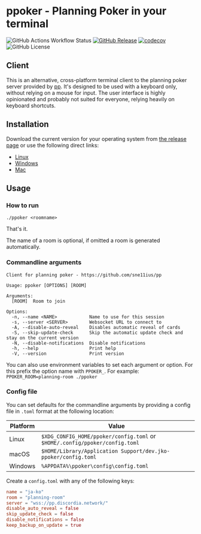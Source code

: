 # ppoker - Planning Poker in your terminal

![GitHub Actions Workflow Status](https://img.shields.io/github/actions/workflow/status/ja-ko/ppoker/build.yml)
[![GitHub Release](https://img.shields.io/github/v/release/ja-ko/ppoker)](https://github.com/ja-ko/ppoker/releases)
[![codecov](https://codecov.io/gh/ja-ko/ppoker/graph/badge.svg?token=FGE02UNPW4)](https://codecov.io/gh/ja-ko/ppoker)
![GitHub License](https://img.shields.io/github/license/ja-ko/ppoker?color=%23003399)

## Client

This is an alternative, cross-platform terminal client to the planning poker server provided by
[pp](https://github.com/sne11ius/pp). It's designed to be used with a keyboard only, without relying on a mouse for
input. The user interface is highly opinionated and probably not suited for everyone, relying heavily on keyboard
shortcuts.

## Installation

Download the current version for your operating system from
[the release page](https://github.com/ja-ko/ppoker/releases) or use the following direct links:

<!-- x-release-please-start-version -->

* [Linux](https://github.com/ja-ko/ppoker/releases/download/v0.5.0/ppoker-x86_64-unknown-linux-gnu.tar.gz)
* [Windows](https://github.com/ja-ko/ppoker/releases/download/v0.5.0/ppoker-x86_64-pc-windows-msvc.zip)
* [Mac](https://github.com/ja-ko/ppoker/releases/download/v0.5.0/ppoker-x86_64-apple-darwin.tar.gz)

<!-- x-release-please-end -->

## Usage

### How to run
```shell
./ppoker <roomname>
```
That's it.

The name of a room is optional, if omitted a room is generated automatically.

### Commandline arguments
```
Client for planning poker - https://github.com/sne11ius/pp

Usage: ppoker [OPTIONS] [ROOM]

Arguments:
  [ROOM]  Room to join

Options:
  -n, --name <NAME>            Name to use for this session
  -s, --server <SERVER>        Websocket URL to connect to
  -A, --disable-auto-reveal    Disables automatic reveal of cards
  -S, --skip-update-check      Skip the automatic update check and stay on the current version
  -N, --disable-notifications  Disable notifications
  -h, --help                   Print help
  -V, --version                Print version
```

You can also use environment variables to set each argument or option. For this prefix the option name with
`PPOKER_`. For example: `PPOKER_ROOM=planning-room ./ppoker`


### Config file

You can set defaults for the commandline arguments by providing a config file in `.toml` format at the following
location:

| Platform | Value                                                                       |
|----------|-----------------------------------------------------------------------------|
| Linux    | `$XDG_CONFIG_HOME/ppoker/config.toml` or `$HOME/.config/ppoker/config.toml` |
| macOS    | `$HOME/Library/Application Support/dev.jko-ppoker/config.toml`              |
| Windows  | `%APPDATA%\ppoker\config\config.toml`                                       |

Create a `config.toml` with any of the following keys:
```toml
name = "ja-ko"
room = "planning-room"
server = "wss://pp.discordia.network/"
disable_auto_reveal = false
skip_update_check = false
disable_notifications = false
keep_backup_on_update = true
```
